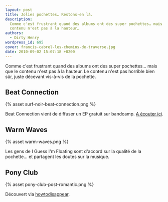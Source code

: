```yaml
---
layout: post
title: Jolies pochettes… Restons-en là.
description:
  Comme c'est frustrant quand des albums ont des super pochettes… mais que le
  contenu n'est pas à la hauteur…
authors:
  - Dirty Henry
wordpress_id: 695
cover: francis-cabrel-les-chemins-de-traverse.jpg
date: 2010-09-02 15:07:18 +0200
---
```


Comme c'est frustrant quand des albums ont des super pochettes… mais que le
contenu n'est pas à la hauteur. Le contenu n'est pas horrible bien sûr, juste
décevant vis-à-vis de la pochette.

## Beat Connection

{% asset surf-noir-beat-connection.png %}

Beat Connection vient de diffuser un EP gratuit sur bandcamp.
[A écouter ici](http://beatconnection.bandcamp.com/).

## Warm Waves

{% asset warm-waves.png %}

Les gens de I Guess I'm Floating sont d'accord sur la qualité de la pochette… et
partagent les doutes sur la musique.

## Pony Club

{% asset pony-club-post-romantic.png %}

Découvert via
[howtodisappear](http://www.howtodisappear.org/2010/07/what-album-cover.html).
